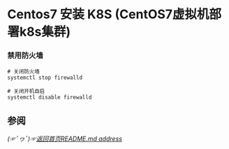 # Centos7 安装 K8S (CentOS7虚拟机部署k8s集群)

### 禁用防火墙
```shell
# 关闭防火墙
systemctl stop firewalld

# 关闭开机自启
systemctl disable firewalld
```




## 参阅


*(☞ﾟヮﾟ)☞[返回首页README.md address](https://github.com/fredomli/java-standard)*
